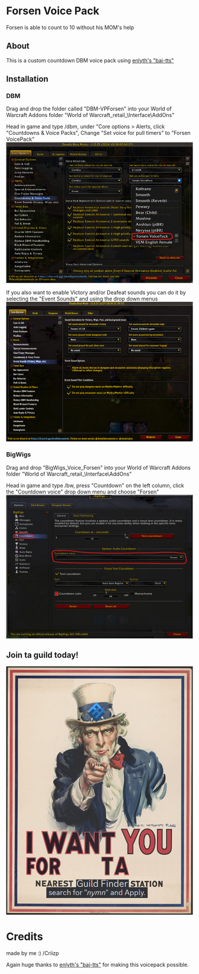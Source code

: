 # Forsen Voice Pack

Forsen is able to count to 10 without his MOM's help  

## About

This is a custom countdown DBM voice pack using [enlyth's "baj-tts"](https://github.com/enlyth/baj-tts) 

## Installation

### DBM
Drag and drop the folder called "DBM-VPForsen" into your World of Warcraft Addons folder "World of Warcraft\_retail_\Interface\AddOns\" 

Head in game and type /dbm, under "Core options > Alerts, click "Countdowns & Voice Packs", Change "Set voice for pull timers" to "Forsen VoicePack"
![alt text](SetUpDBM.png)

If you also want to enable Victory and/or Deafeat sounds you can do it by selecting the "Event Sounds" and using the drop down menus
![alt text](SetupEventSounds.png)

### BigWigs

Drag and drop "BigWigs_Voice_Forsen" into your World of Warcraft Addons folder "World of Warcraft\_retail_\Interface\AddOns\"

Head in game and type /bw, press "Countdown" on the left column, click the "Countdown voice" drop down menu and choose "Forsen"  
![alt text](SetUpBW.png)

## Join ta guild today!

![alt text](ta7.png)

# Credits
made by me :) /Criizp

Again huge thanks to [enlyth's "baj-tts"](https://github.com/enlyth/baj-tts) for making this voicepack possible.
